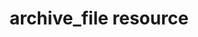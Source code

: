 ---
resource_reference: true
properties_shortcode: 
resources_common_guards: true
resources_common_notification: true
resources_common_properties: true
title: archive_file resource
resource: archive_file
aliases:
- "/resource_archive_file.html"
menu:
  infra:
    title: archive_file
    identifier: chef_infra/cookbook_reference/resources/archive_file archive_file
    parent: chef_infra/cookbook_reference/resources
resource_description_list:
- markdown: Use the **archive_file** resource to extract archive files to disk. This
    resource uses the libarchive library to extract multiple archive formats including
    tar, gzip, bzip, and zip formats.
resource_new_in: '15.0'
syntax_full_code_block: |-
  archive_file 'name' do
    destination      String
    group            String
    mode             String, Integer # default value: "755"
    options          Array, Symbol
    overwrite        true, false, auto # default value: false
    owner            String
    path             String # default value: 'name' unless specified
    action           Symbol # defaults to :extract if not specified
  end
syntax_properties_list: 
syntax_full_properties_list:
- "`archive_file` is the resource."
- "`name` is the name given to the resource block."
- "`action` identifies which steps Chef Infra Client will take to bring the node into
  the desired state."
- "`destination`, `group`, `mode`, `options`, `overwrite`, `owner`, and `path` are
  the properties available to this resource."
actions_list:
  :extract:
    markdown: Extract and archive file.
  :nothing:
    shortcode: resources_common_actions_nothing.md
properties_list:
- property: destination
  ruby_type: String
  required: true
  description_list:
  - markdown: The file path to extract the archive file to.
- property: group
  ruby_type: String
  required: false
  description_list:
  - markdown: The group of the extracted files.
- property: mode
  ruby_type: String, Integer
  required: false
  default_value: '"755"'
  description_list:
  - markdown: The mode of the extracted files. Integer values are deprecated as octal
      values (ex. 0755) would not be interpreted correctly.
- property: options
  ruby_type: Array, Symbol
  required: false
  default_value: lazy default
  description_list:
  - markdown: 'An array of symbols representing extraction flags. Example: `:no_overwrite`
      to prevent overwriting files on disk. By default, this properly sets `:time`
      which preserves the modification timestamps of files in the archive when writing
      them to disk.'
- property: overwrite
  ruby_type: true, false, auto
  required: false
  default_value: 'false'
  description_list:
  - markdown: Should the resource overwrite the destination file contents if they
      already exist? If set to `:auto` the date stamp of files within the archive
      will be compared to those on disk and disk contents will be overwritten if they
      differ. This may cause unintended consequences if disk date stamps are changed
      between runs, which will result in the files being overwritten during each client
      run. Make sure to properly test any change to this property.
- property: owner
  ruby_type: String
  required: false
  description_list:
  - markdown: The owner of the extracted files.
- property: path
  ruby_type: String
  required: false
  default_value: The resource block's name
  description_list:
  - markdown: An optional property to set the file path to the archive to extract
      if it differs from the resource block's name.
examples: |
  **Extract a zip file to a specified directory**:

  ```ruby
  archive_file 'Precompiled.zip' do
    path '/tmp/Precompiled.zip'
    destination '/srv/files'
  end
  ```

  **Set specific permissions on the extracted files**:

  ```ruby
  archive_file 'Precompiled.zip' do
    owner 'tsmith'
    group 'staff'
    mode '700'
    path '/tmp/Precompiled.zip'
    destination '/srv/files'
  end
  ```
---